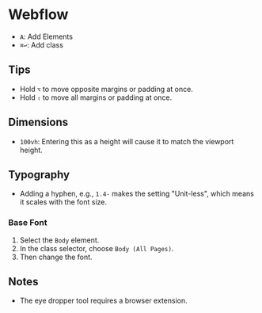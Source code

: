 # Webflow

- `A`: Add Elements
- `⌘↩`: Add class

## Tips

- Hold `⌥` to move opposite margins or padding at once.
- Hold `⇧` to move all margins or padding at once.

## Dimensions

- `100vh`: Entering this as a height will cause it to match the viewport height.

## Typography

- Adding a hyphen, e.g., `1.4-` makes the setting "Unit-less", which means it scales with the font size.

### Base Font

1. Select the `Body` element.
2. In the class selector, choose `Body (All Pages)`.
3. Then change the font.

## Notes

- The eye dropper tool requires a browser extension.